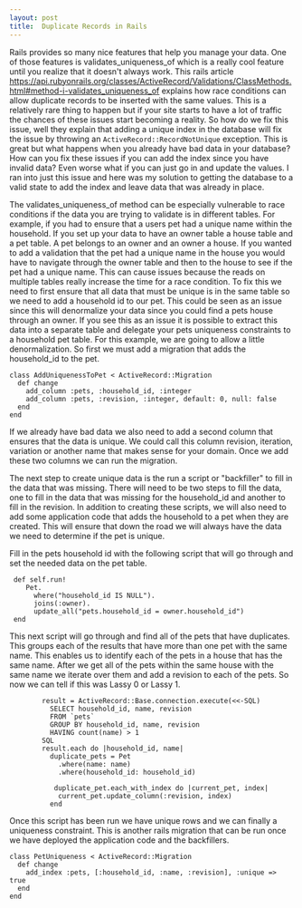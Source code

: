```yaml
---
layout: post
title:  Duplicate Records in Rails
---
```


  Rails provides so many nice features that help you manage your data. One of those features is validates_uniqueness_of
  which is a really cool feature until you realize that it doesn't always work. This rails article
  https://api.rubyonrails.org/classes/ActiveRecord/Validations/ClassMethods.html#method-i-validates_uniqueness_of explains how race conditions
  can allow duplicate records to be inserted with the same values. This is a relatively rare thing to happen but if your site
  starts to have a lot of traffic the chances of these issues start becoming a reality. So how do we fix this issue,
  well they explain that adding a unique index in the database will fix the issue by throwing an `ActiveRecord::RecordNotUnique`
  exception. This is great but what happens when you already have bad data in your database? How can you fix these issues if
  you can add the index since you have invalid data? Even worse what if you can just go in and update the values. I ran into
  just this issue and here was my solution to getting the database to a valid state to add the index and leave data that
  was already in place.

  The validates_uniqueness_of method can be especially vulnerable to race conditions if the data you are trying to validate
  is in different tables. For example, if you had to ensure that a users pet had a unique name within the household. If you
  set up your data to have an owner table a house table and a pet table. A pet belongs to an owner and an owner a house. If
  you wanted to add a validation that the pet had a unique name in the house you would have to navigate through the owner table
  and then to the house to see if the pet had a unique name. This can cause issues because the reads on multiple tables really increase
  the time for a race condition. To fix this we need to first ensure that all data that must be unique is in the same table
  so we need to add a household id to our pet. This could be seen as an issue since this will denormalize your data since you
  could find a pets house through an owner. If you see this as an issue it is possible to extract this data into a separate
  table and delegate your pets uniqueness constraints to a household pet table. For this example, we are going to allow a little
  denormalization. So first we must add a migration that adds the household_id to the pet.

  ```
  class AddUniquenessToPet < ActiveRecord::Migration
    def change
      add_column :pets, :household_id, :integer
      add_column :pets, :revision, :integer, default: 0, null: false
    end
  end
  ```

   If we already have bad data we also
  need to add a second column that ensures that the data is unique. We could call this column revision, iteration, variation or
  another name that makes sense for your domain. Once we add these two columns we can run the migration.

  The next step to create unique data is the run a script or "backfiller" to fill in the data that was missing. There will
  need to be two steps to fill the data, one to fill in the data that was missing for the household_id and another to fill
  in the revision. In addition to creating these scripts, we will also need to add some application code that adds the household
  to a pet when they are created. This will ensure that down the road we will always have the data we need to determine if
  the pet is unique.

  Fill in the pets household id with the following script that will go through and set the needed data on the pet table.
  ```
   def self.run!
      Pet.
        where("household_id IS NULL").
        joins(:owner).
        update_all("pets.household_id = owner.household_id")
   end
  ```


  This next script will go through and find all of the pets that have duplicates. This groups each of the results that
  have more than one pet with the same name. This enables us to identify each of the pets in a house that has the same name.
  After we get all of the pets within the same house with the same name we iterate over them and add a revision to each of
  the pets. So now we can tell if this was Lassy 0 or Lassy 1.
  ```
          result = ActiveRecord::Base.connection.execute(<<-SQL)
            SELECT household_id, name, revision
            FROM `pets`
            GROUP BY household_id, name, revision
            HAVING count(name) > 1
          SQL
          result.each do |household_id, name|
            duplicate_pets = Pet
              .where(name: name)
              .where(household_id: household_id)

             duplicate_pet.each_with_index do |current_pet, index|
              current_pet.update_column(:revision, index)
            end
  ```

  Once this script has been run we have unique rows and we can finally a uniqueness constraint. This is another rails migration
  that can be run once we have deployed the application code and the backfillers.
  ```
  class PetUniqueness < ActiveRecord::Migration
    def change
      add_index :pets, [:household_id, :name, :revision], :unique => true
    end
  end
  ```
